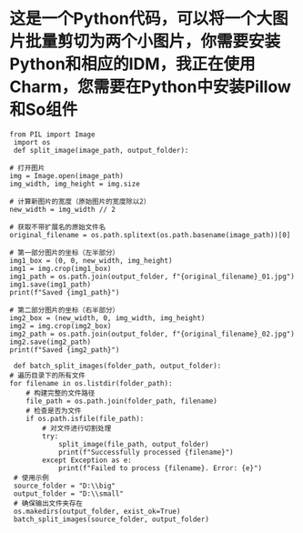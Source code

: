 # 这是一个Python代码，可以将一个大图片批量剪切为两个小图片，你需要安装Python和相应的IDM，我正在使用Charm，您需要在Python中安装Pillow和So组件

    from PIL import Image
     import os
     def split_image(image_path, output_folder):

    # 打开图片
    img = Image.open(image_path)
    img_width, img_height = img.size

    # 计算新图片的宽度（原始图片的宽度除以2）
    new_width = img_width // 2

    # 获取不带扩展名的原始文件名
    original_filename = os.path.splitext(os.path.basename(image_path))[0]

    # 第一部分图片的坐标（左半部分）
    img1_box = (0, 0, new_width, img_height)
    img1 = img.crop(img1_box)
    img1_path = os.path.join(output_folder, f"{original_filename}_01.jpg")
    img1.save(img1_path)
    print(f"Saved {img1_path}")

    # 第二部分图片的坐标（右半部分）
    img2_box = (new_width, 0, img_width, img_height)
    img2 = img.crop(img2_box)
    img2_path = os.path.join(output_folder, f"{original_filename}_02.jpg")
    img2.save(img2_path)
    print(f"Saved {img2_path}")

     def batch_split_images(folder_path, output_folder):
    # 遍历目录下的所有文件
    for filename in os.listdir(folder_path):
        # 构建完整的文件路径
        file_path = os.path.join(folder_path, filename)
        # 检查是否为文件
        if os.path.isfile(file_path):
            # 对文件进行切割处理
            try:
                split_image(file_path, output_folder)
                print(f"Successfully processed {filename}")
            except Exception as e:
                print(f"Failed to process {filename}. Error: {e}")
     # 使用示例
     source_folder = "D:\\big"
     output_folder = "D:\\small"
     # 确保输出文件夹存在
     os.makedirs(output_folder, exist_ok=True)
     batch_split_images(source_folder, output_folder)

